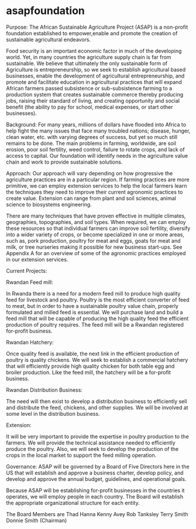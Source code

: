 asapfoundation
==============

Purpose:
The African Sustainable Agriculture Project (ASAP) is a non-profit foundation established to empower,enable and promote the creation of sustainable agricultural endeavors. 

Food security is an important economic factor in much of the developing world. Yet, in many countries the agriculture supply chain is far from sustainable. We believe that ultimately the only sustainable form of Agriculture is entrepreneurship, so we seek to establish agricultural based businesses, enable the development of agricultural entrepreneurship, and promote and facilitate education in agricultural practices that will expand African farmers passed subsistence or sub-subsistence farming to a production system that creates sustainable commerce thereby producing jobs, raising their standard of living, and creating opportunity and social benefit (the ability to pay for school, medical expenses, or start other businesses). 

Background:
For many years, millions of dollars have flooded into Africa to help fight the many issues that face many troubled nations; disease, hunger, clean water, etc. with varying degrees of success, but yet so much still remains to be done. The main problems in farming, worldwide, are soil erosion, poor soil fertility, weed control, failure to rotate crops, and lack of access to capital. Our foundation will identify needs in the agriculture value chain and work to provide sustainable solutions.

Approach:
Our approach will vary depending on how progressive the agriculture practices are in a particular region. If farming practices are more primitive, we can employ extension services to help the local farmers learn the techniques they need to improve their current agronomic practices to create value. Extension can range from plant and soil sciences, animal science to biosystems engineering.

There are many techniques that have proven effective in multiple climates, geographies, topographies, and soil types. When required, we can employ these resources so that individual farmers can improve soil fertility, diversify into a wider variety of crops, or become specialized in one or more areas, such as, pork production, poultry for meat and eggs, goats for meat and milk, or tree nurseries making it possible for new business start-ups. See Appendix A for an overview of some of the agronomic practices employed in our extension services.

Current Projects:

Rwandan Feed mill:

In Rwanda there is a need for a modern feed mill to produce high quality feed for livestock and poultry. Poultry is the most efficient converter of feed to meat, but in order to have a sustainable poultry value chain, properly formulated and milled feed is essential. We will purchase land and build a feed mill that will be capable of producing the high quality feed the efficient production of poultry requires. The feed mill will be a Rwandan registered for-profit business.

Rwandan Hatchery:

Once quality feed is available, the next link in the efficient production of poultry is quality chickens. We will seek to establish a commercial hatchery that will efficiently provide high quality chicken for both table egg and broiler production. Like the feed mill, the hatchery will be a for-profit business. 

Rwandan Distribution Business:

The need will then exist to develop a distribution business to efficiently sell and distribute the feed, chickens, and other supplies. We will be involved at some level in the distribution business.

Extension:

It will be very important to provide the expertise in poultry production to the farmers. We will provide the technical assistance needed to efficiently produce the poultry. Also, we will seek to develop the production of the crops in the local market to support the feed milling operation.

Governance:
ASAP will be governed by a Board of Five Directors here in the US that will establish and approve a business charter, develop policy, and develop and approve the annual budget, guidelines, and operational goals. 

Because ASAP will be establishing for-profit businesses in the countries it operates, we will employ people in each country. The Board will establish the appropriate organizational structure for each entity.

The Board Members are
Thad Hanna
Kenny Avey
Rob Tanksley
Terry Smith
Donnie Smith (Chairman)
